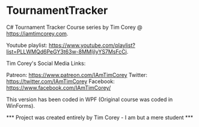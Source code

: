 # TournamentTracker

C# Tournament Tracker Course series by Tim Corey @ https://iamtimcorey.com.

Youtube playlist: https://www.youtube.com/playlist?list=PLLWMQd6PeGY3t63w-8MMIjIyYS7MsFcCi.

Tim Corey's Social Media Links:

Patreon: https://www.patreon.com/IAmTimCorey
Twitter: https://twitter.com/IAmTimCorey
Facebook: https://www.facebook.com/IAmTimCorey/

This version has been coded in WPF (Original course was coded in WinForms).

*** Project was created entirely by Tim Corey - I am but a mere student ***
